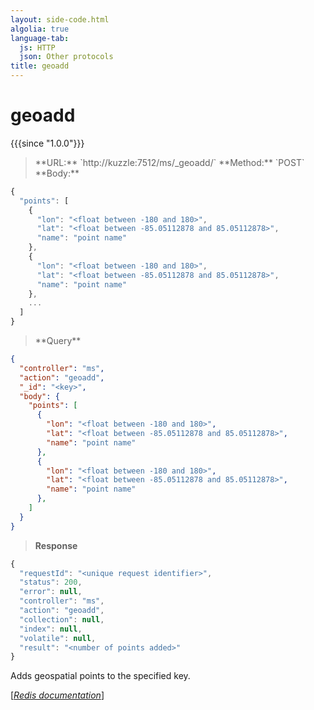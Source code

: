```yaml
---
layout: side-code.html
algolia: true
language-tab:
  js: HTTP
  json: Other protocols
title: geoadd
---
```


# geoadd

{{{since "1.0.0"}}}



<blockquote class="js">
<p>
**URL:** `http://kuzzle:7512/ms/_geoadd/<key>`    
**Method:** `POST`  
**Body:**
</p>
</blockquote>


```js
{
  "points": [
    {
      "lon": "<float between -180 and 180>",
      "lat": "<float between -85.05112878 and 85.05112878>",
      "name": "point name"
    },
    {
      "lon": "<float between -180 and 180>",
      "lat": "<float between -85.05112878 and 85.05112878>",
      "name": "point name"
    },
    ...
  ]
}
```



<blockquote class="json">
<p>
**Query**
</p>
</blockquote>


```json
{
  "controller": "ms",
  "action": "geoadd",
  "_id": "<key>",
  "body": {
    "points": [
      {
        "lon": "<float between -180 and 180>",
        "lat": "<float between -85.05112878 and 85.05112878>",
        "name": "point name"
      },
      {
        "lon": "<float between -180 and 180>",
        "lat": "<float between -85.05112878 and 85.05112878>",
        "name": "point name"
      },
    ]
  }
}
```

>**Response**

```javascript
{
  "requestId": "<unique request identifier>",
  "status": 200,
  "error": null,
  "controller": "ms",
  "action": "geoadd",
  "collection": null,
  "index": null,
  "volatile": null,
  "result": "<number of points added>"
}
```

Adds geospatial points to the specified key.

[[_Redis documentation_]](https://redis.io/commands/geoadd)
